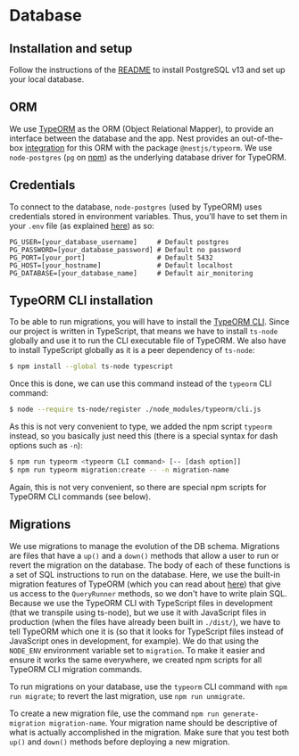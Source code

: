 # Database

## Installation and setup

Follow the instructions of the [README](../README.md) to install PostgreSQL v13 and set up your local
database.

## ORM

We use [TypeORM](https://typeorm.io/#/) as the ORM (Object Relational Mapper), to provide an interface
between the database and the app. Nest provides an out-of-the-box
[integration](https://docs.nestjs.com/techniques/database#typeorm-integration) for this ORM with the package
`@nestjs/typeorm`. We use `node-postgres` (`pg` on [npm](https://www.npmjs.com/package/pg)) as the underlying
database driver for TypeORM.

## Credentials

To connect to the database, `node-postgres` (used by TypeORM) uses credentials stored in environment
variables. Thus, you'll have to set them in your `.env` file (as explained [here](./env_variables.md))
as so:

```dotenv
PG_USER=[your_database_username]     # Default postgres
PG_PASSWORD=[your_database_password] # Default no password
PG_PORT=[your_port]                  # Default 5432
PG_HOST=[your_hostname]              # Default localhost
PG_DATABASE=[your_database_name]     # Default air_monitoring
```

## TypeORM CLI installation

To be able to run migrations, you will have to install the [TypeORM CLI](https://typeorm.io/#/using-cli).
Since our project is written in TypeScript, that means we have to install `ts-node` globally and use it
to run the CLI executable file of TypeORM. We also have to install TypeScript globally as it is a peer
dependency of `ts-node`:

```bash
$ npm install --global ts-node typescript
```

Once this is done, we can use this command instead of the `typeorm` CLI command:

```bash
$ node --require ts-node/register ./node_modules/typeorm/cli.js
```

As this is not very convenient to type, we added the npm script `typeorm` instead, so you basically just
need this (there is a special syntax for dash options such as `-n`):

```bash
$ npm run typeorm <typeorm CLI command> [-- [dash option]]
$ npm run typeorm migration:create -- -n migration-name
```

Again, this is not very convenient, so there are special npm scripts for TypeORM CLI commands (see below).

## Migrations

We use migrations to manage the evolution of the DB schema. Migrations are files that have a `up()` and
a `down()` methods that allow a user to run or revert the migration on the database. The body of each
of these functions is a set of SQL instructions to run on the database. Here, we use the built-in migration
features of TypeORM (which you can read about [here](https://typeorm.io/#/migrations)) that give us access
to the `QueryRunner` methods, so we don't have to write plain SQL. Because we use the TypeORM CLI with
TypeScript files in development (that we transpile using ts-node), but we use it with JavaScript files in
production (when the files have already been built in `./dist/`), we have to tell TypeORM which one it is
(so that it looks for TypeScript files instead of JavaScript ones in development, for example). We do that
using the `NODE_ENV` environment variable set to `migration`. To make it easier and ensure it works the same
everywhere, we created npm scripts for all TypeORM CLI migration commands.

To run migrations on your database, use the `typeorm` CLI command with  `npm run migrate`; to revert the
last migration, use `npm run unmigrate`.

To create a new migration file, use the command `npm run generate-migration migration-name`.
Your migration name should be descriptive of what is actually accomplished in the migration. Make sure
that you test both `up()` and `down()` methods before deploying a new migration.
